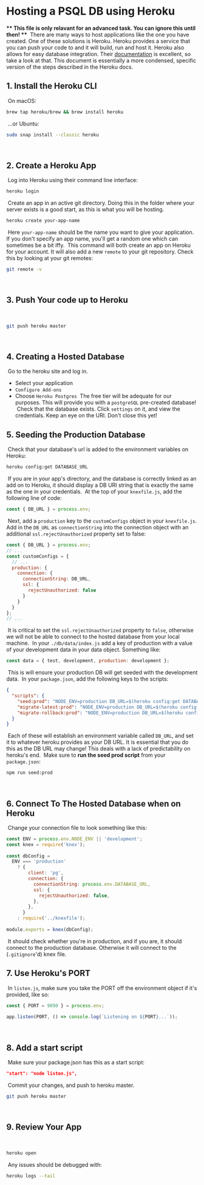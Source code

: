 # Hosting a PSQL DB using Heroku

**\*\* This file is only relavant for an advanced task. You can ignore this until then! \*\***
​
There are many ways to host applications like the one you have created. One of these solutions is Heroku. Heroku provides a service that you can push your code to and it will build, run and host it. Heroku also allows for easy database integration. Their [documentation](https://devcenter.heroku.com/articles/getting-started-with-nodejs) is excellent, so take a look at that. This document is essentially a more condensed, specific version of the steps described in the Heroku docs.
​

## 1. Install the Heroku CLI

​
On macOS:
​

```bash
brew tap heroku/brew && brew install heroku
```

​
...or Ubuntu:
​

```bash
sudo snap install --classic heroku
```

​

## 2. Create a Heroku App

​
Log into Heroku using their command line interface:
​

```bash
heroku login
```

​
Create an app in an active git directory. Doing this in the folder where your server exists is a good start, as this is what you will be hosting.
​

```bash
heroku create your-app-name
```

​
Here `your-app-name` should be the name you want to give your application. If you don't specify an app name, you'll get a random one which can sometimes be a bit iffy.
​
This command will both create an app on Heroku for your account. It will also add a new `remote` to your git repository.
Check this by looking at your git remotes:
​

```bash
git remote -v
```

​

## 3. Push Your code up to Heroku

​

```bash
git push heroku master
```

​

## 4. Creating a Hosted Database

​
Go to the heroku site and log in.
​

- Select your application
- `Configure Add-ons`
- Choose `Heroku Postgres`
  ​
  The free tier will be adequate for our purposes. This will provide you with a `postgreSQL` pre-created database!
  ​
  Check that the database exists. Click `settings` on it, and view the credentials. Keep an eye on the URI. Don't close this yet!
  ​

## 5. Seeding the Production Database

​
Check that your database's url is added to the environment variables on Heroku:
​

```bash
heroku config:get DATABASE_URL
```

​
If you are in your app's directory, and the database is correctly linked as an add on to Heroku, it should display a DB URI string that is exactly the same as the one in your credentials.
​
At the top of your `knexfile.js`, add the following line of code:
​

```js
const { DB_URL } = process.env;
```

​
Next, add a `production` key to the `customConfigs` object in your `knexfile.js`. Add in the `DB_URL` as `connectionString` into the connection object with an additional `ssl.rejectUnauthorized` property set to false:
​

```js
const { DB_URL } = process.env;
// ...
const customConfigs = {
  // ...
  production: {
    connection: {
      connectionString: DB_URL,
      ssl: {
        rejectUnauthorized: false
      }
    }
  }
};
// ...
```

​
It is critical to set the `ssl.rejectUnauthorized` property to `false`, otherwise we will not be able to connect to the hosted database from your local machine.
​
In your `./db/data/index.js` add a key of production with a value of your development data in your data object. Something like:
​

```js
const data = { test, development, production: development };
```

​
This is will ensure your production DB will get seeded with the development data.
​
In your `package.json`, add the following keys to the scripts:
​

```json
{
  "scripts": {
    "seed:prod": "NODE_ENV=production DB_URL=$(heroku config:get DATABASE_URL) knex seed:run",
    "migrate-latest:prod": "NODE_ENV=production DB_URL=$(heroku config:get DATABASE_URL) knex migrate:latest",
    "migrate-rollback:prod": "NODE_ENV=production DB_URL=$(heroku config:get DATABASE_URL) knex migrate:rollback"
  }
}
```

​
Each of these will establish an environment variable called `DB_URL`, and set it to whatever heroku provides as your DB URL. It is essential that you do this as the DB URL may change! This deals with a lack of predictability on heroku's end.
​
Make sure to **run the seed prod script** from your `package.json`:
​

```bash
npm run seed:prod
```

​

## 6. Connect To The Hosted Database when on Heroku

​
Change your connection file to look something like this:
​

```js
const ENV = process.env.NODE_ENV || 'development';
const knex = require('knex');
​
const dbConfig =
  ENV === 'production'
    ? {
        client: 'pg',
        connection: {
          connectionString: process.env.DATABASE_URL,
          ssl: {
            rejectUnauthorized: false,
          },
        },
      }
    : require('../knexfile');
​
module.exports = knex(dbConfig);
```

​
It should check whether you're in production, and if you are, it should connect to the production database. Otherwise it will connect to the (`.gitignore`'d) knex file.
​

## 7. Use Heroku's PORT

​
In `listen.js`, make sure you take the PORT off the environment object if it's provided, like so:
​

```js
const { PORT = 9090 } = process.env;
​
app.listen(PORT, () => console.log(`Listening on ${PORT}...`));
```

​

## 8. Add a start script

​
Make sure your package.json has this as a start script:
​

```json
"start": "node listen.js",
```

​
Commit your changes, and push to heroku master.
​

```bash
git push heroku master
```

​

## 9. Review Your App

​

```bash
heroku open
```

​
Any issues should be debugged with:
​

```bash
heroku logs --tail
```
